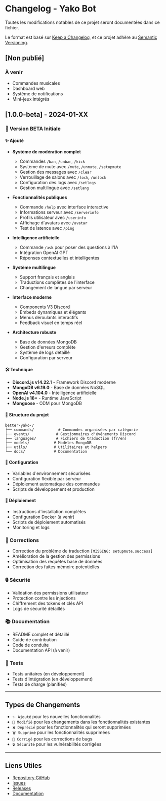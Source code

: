 # Changelog - Yako Bot

Toutes les modifications notables de ce projet seront documentées dans ce fichier.

Le format est basé sur [Keep a Changelog](https://keepachangelog.com/fr/1.0.0/),
et ce projet adhère au [Semantic Versioning](https://semver.org/spec/v2.0.0.html).

## [Non publié]

### À venir
- Commandes musicales
- Dashboard web
- Système de notifications
- Mini-jeux intégrés

## [1.0.0-beta] - 2024-01-XX

### 🎉 Version BETA Initiale

#### ✨ Ajouté
- **Système de modération complet**
  - Commandes `/ban`, `/unban`, `/kick`
  - Système de mute avec `/mute`, `/unmute`, `/setupmute`
  - Gestion des messages avec `/clear`
  - Verrouillage de salons avec `/lock`, `/unlock`
  - Configuration des logs avec `/setlogs`
  - Gestion multilingue avec `/setlang`

- **Fonctionnalités publiques**
  - Commande `/help` avec interface interactive
  - Informations serveur avec `/serverinfo`
  - Profils utilisateur avec `/userinfo`
  - Affichage d'avatars avec `/avatar`
  - Test de latence avec `/ping`

- **Intelligence artificielle**
  - Commande `/ask` pour poser des questions à l'IA
  - Intégration OpenAI GPT
  - Réponses contextuelles et intelligentes

- **Système multilingue**
  - Support français et anglais
  - Traductions complètes de l'interface
  - Changement de langue par serveur

- **Interface moderne**
  - Components V3 Discord
  - Embeds dynamiques et élégants
  - Menus déroulants interactifs
  - Feedback visuel en temps réel

- **Architecture robuste**
  - Base de données MongoDB
  - Gestion d'erreurs complète
  - Système de logs détaillé
  - Configuration par serveur

#### 🛠️ Technique
- **Discord.js v14.22.1** - Framework Discord moderne
- **MongoDB v6.19.0** - Base de données NoSQL
- **OpenAI v4.104.0** - Intelligence artificielle
- **Node.js 18+** - Runtime JavaScript
- **Mongoose** - ODM pour MongoDB

#### 📁 Structure du projet
```
better-yako-/
├── commands/           # Commandes organisées par catégorie
├── events/            # Gestionnaires d'événements Discord
├── languages/         # Fichiers de traduction (fr/en)
├── models/           # Modèles MongoDB
├── utils/            # Utilitaires et helpers
└── docs/             # Documentation
```

#### 🔧 Configuration
- Variables d'environnement sécurisées
- Configuration flexible par serveur
- Déploiement automatique des commandes
- Scripts de développement et production

#### 🚀 Déploiement
- Instructions d'installation complètes
- Configuration Docker (à venir)
- Scripts de déploiement automatisés
- Monitoring et logs

### 🐛 Corrections
- Correction du problème de traduction `[MISSING: setupmute.success]`
- Amélioration de la gestion des permissions
- Optimisation des requêtes base de données
- Correction des fuites mémoire potentielles

### 🔒 Sécurité
- Validation des permissions utilisateur
- Protection contre les injections
- Chiffrement des tokens et clés API
- Logs de sécurité détaillés

### 📚 Documentation
- README complet et détaillé
- Guide de contribution
- Code de conduite
- Documentation API (à venir)

### 🧪 Tests
- Tests unitaires (en développement)
- Tests d'intégration (en développement)
- Tests de charge (planifiés)

---

## Types de Changements

- `✨ Ajouté` pour les nouvelles fonctionnalités
- `🔄 Modifié` pour les changements dans les fonctionnalités existantes
- `❌ Déprécié` pour les fonctionnalités qui seront supprimées
- `🗑️ Supprimé` pour les fonctionnalités supprimées
- `🐛 Corrigé` pour les corrections de bugs
- `🔒 Sécurité` pour les vulnérabilités corrigées

---

## Liens Utiles

- [Repository GitHub](https://github.com/votre-username/discord-bot-v14)
- [Issues](https://github.com/votre-username/discord-bot-v14/issues)
- [Releases](https://github.com/votre-username/discord-bot-v14/releases)
- [Documentation](https://github.com/votre-username/discord-bot-v14/wiki)